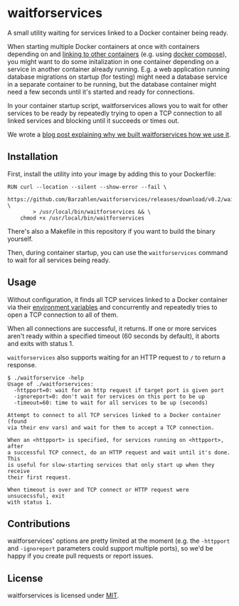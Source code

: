 # waitforservices

A small utility waiting for services linked to a Docker container being ready.

When starting multiple Docker containers at once with containers depending on and [linking to other containers](http://docs.docker.com/userguide/dockerlinks/) (e.g. using [docker compose](https://github.com/docker/compose)), you might want to do some initalization in one container depending on a service in another container already running. E.g. a web application running database migrations on startup (for testing) might need a database service in a separate container to be running, but the database container might need a few seconds until it's started and ready for connections.

In your container startup script, waitforservices allows you to wait for other services to be ready by repeatedly trying to open a TCP connection to all linked services and blocking until it succeeds or times out.

We wrote a [blog post explaining why we built waitforservices how we use it](http://barzahlen.github.io/docker-waitforservices/).

## Installation

First, install the utility into your image by adding this to your Dockerfile:

    RUN curl --location --silent --show-error --fail \
            https://github.com/Barzahlen/waitforservices/releases/download/v0.2/waitforservices \
            > /usr/local/bin/waitforservices && \
        chmod +x /usr/local/bin/waitforservices

There's also a Makefile in this repository if you want to build the binary yourself.

Then, during container startup, you can use the `waitforservices` command to wait for all services being ready.

## Usage

Without configuration, it finds all TCP services linked to a Docker container via their [environment variables](http://docs.docker.com/userguide/dockerlinks/#environment-variables) and concurrently and repeatedly tries to open a TCP connection to all of them.

When all connections are successful, it returns. If one or more services aren't ready within a specified timeout (60 seconds by default), it aborts and exits with status 1.

`waitforservices` also supports waiting for an HTTP request to `/` to return a response.

    $ ./waitforservice -help
    Usage of ./waitforservices:
      -httpport=0: wait for an http request if target port is given port
      -ignoreport=0: don't wait for services on this port to be up
      -timeout=60: time to wait for all services to be up (seconds)

    Attempt to connect to all TCP services linked to a Docker container (found
    via their env vars) and wait for them to accept a TCP connection.

    When an <httpport> is specified, for services running on <httpport>, after
    a successful TCP connect, do an HTTP request and wait until it's done. This
    is useful for slow-starting services that only start up when they receive
    their first request.

    When timeout is over and TCP connect or HTTP request were unsucecssful, exit
    with status 1.

## Contributions

waitforservices' options are pretty limited at the moment (e.g. the `-httpport`  and `-ignoreport` parameters could support multiple ports), so we'd be happy if you create pull requests or report issues.

## License

waitforservices is licensed under [MIT](LICENSE).

